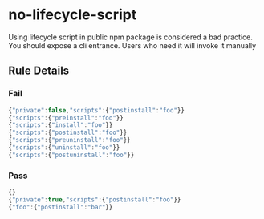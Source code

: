 <!-- prettier-ignore-start -->
# no-lifecycle-script

Using lifecycle script in public npm package is considered a bad practice. You should expose a cli entrance. Users who need it will invoke it manually

## Rule Details

### Fail

```ts
{"private":false,"scripts":{"postinstall":"foo"}}
{"scripts":{"preinstall":"foo"}}
{"scripts":{"install":"foo"}}
{"scripts":{"postinstall":"foo"}}
{"scripts":{"preuninstall":"foo"}}
{"scripts":{"uninstall":"foo"}}
{"scripts":{"postuninstall":"foo"}}
```

### Pass

```ts
{}
{"private":true,"scripts":{"postinstall":"foo"}}
{"foo":{"postinstall":"bar"}}
```
<!-- prettier-ignore-end -->
